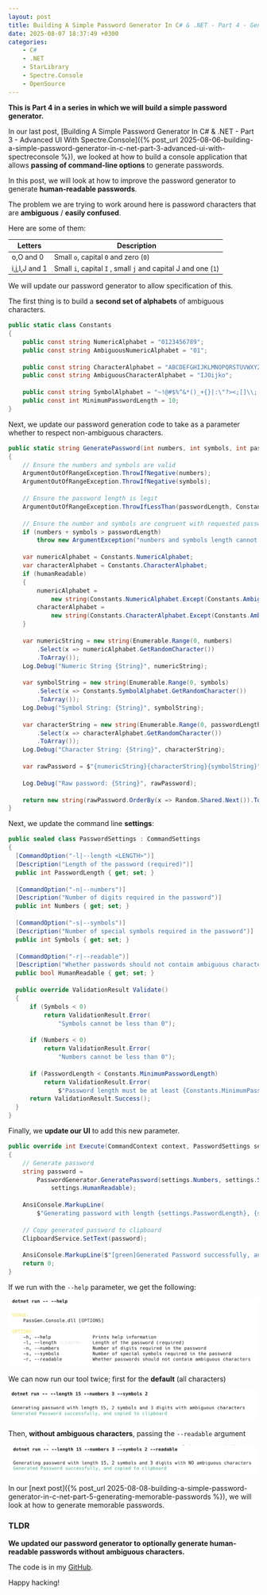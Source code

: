 ```yaml
---
layout: post
title: Building A Simple Password Generator In C# & .NET - Part 4 - Generating Human Readable Passwords
date: 2025-08-07 18:37:49 +0300
categories:
    - C#
    - .NET
    - StarLibrary
    - Spectre.Console
    - OpenSource
---
```


**This is Part 4 in a series in which we will build a simple password generator.**

In our last post, [Building A Simple Password Generator In C# & .NET - Part 3 - Advanced UI With Spectre.Console]({% post_url 2025-08-06-building-a-simple-password-generator-in-c-net-part-3-advanced-ui-with-spectreconsole %}), we looked at how to build a console application that allows **passing of command-line options** to generate passwords.

In this post, we will look at how to improve the password generator to generate **human-readable passwords**.

The problem we are trying to work around here is password characters that are **ambiguous** / **easily confused**.

Here are some of them:

| Letters       | Description                                                  |
| ------------- | ------------------------------------------------------------ |
| o,O and 0     | Small `o`, capital `0` and zero (`0`)                        |
| i,j,I,J and 1 | Small `i`, capital `I` , small `j` and capital J and one (`1`) |

We will update our password generator to allow specification of this.

The first thing is to build a **second set of alphabets** of ambiguous characters.

```c#
public static class Constants
{
    public const string NumericAlphabet = "0123456789";
    public const string AmbiguousNumericAlphabet = "01";
    
    public const string CharacterAlphabet = "ABCDEFGHIJKLMNOPQRSTUVWXYZabcdefghijklmnopqrstuvwxyz";
    public const string AmbiguousCharacterAlphabet = "IJOijko";
    
    public const string SymbolAlphabet = "~!@#$%^&*()_+{}|:\"?><;[]\\;',./";
    public const int MinimumPasswordLength = 10;
}
```

Next, we update our password generation code to take as a parameter whether to respect non-ambiguous characters.

```c#
public static string GeneratePassword(int numbers, int symbols, int passwordLength, bool humanReadable = false)
{
    // Ensure the numbers and symbols are valid
    ArgumentOutOfRangeException.ThrowIfNegative(numbers);
    ArgumentOutOfRangeException.ThrowIfNegative(symbols);

    // Ensure the password length is legit
    ArgumentOutOfRangeException.ThrowIfLessThan(passwordLength, Constants.MinimumPasswordLength);

    // Ensure the number and symbols are congruent with requested password length
    if (numbers + symbols > passwordLength)
        throw new ArgumentException("numbers and symbols length cannot be greater than requested password length");

    var numericAlphabet = Constants.NumericAlphabet;
    var characterAlphabet = Constants.CharacterAlphabet;
    if (humanReadable)
    {
        numericAlphabet =
            new string(Constants.NumericAlphabet.Except(Constants.AmbiguousNumericAlphabet).ToArray());
        characterAlphabet =
            new string(Constants.CharacterAlphabet.Except(Constants.AmbiguousCharacterAlphabet).ToArray());
    }

    var numericString = new string(Enumerable.Range(0, numbers)
        .Select(x => numericAlphabet.GetRandomCharacter())
        .ToArray());
    Log.Debug("Numeric String {String}", numericString);

    var symbolString = new string(Enumerable.Range(0, symbols)
        .Select(x => Constants.SymbolAlphabet.GetRandomCharacter())
        .ToArray());
    Log.Debug("Symbol String: {String}", symbolString);

    var characterString = new string(Enumerable.Range(0, passwordLength - numbers - symbols)
        .Select(x => characterAlphabet.GetRandomCharacter())
        .ToArray());
    Log.Debug("Character String: {String}", characterString);

    var rawPassword = $"{numericString}{characterString}{symbolString}";

    Log.Debug("Raw password: {String}", rawPassword);

    return new string(rawPassword.OrderBy(x => Random.Shared.Next()).ToArray());
}
```

Next, we update the command line **settings**:

```c#
public sealed class PasswordSettings : CommandSettings
{
  [CommandOption("-l|--length <LENGTH>")]
  [Description("Length of the password (required)")]
  public int PasswordLength { get; set; }

  [CommandOption("-n|--numbers")]
  [Description("Number of digits required in the password")]
  public int Numbers { get; set; }

  [CommandOption("-s|--symbols")]
  [Description("Number of special symbols required in the password")]
  public int Symbols { get; set; }

  [CommandOption("-r|--readable")]
  [Description("Whether passwords should not contaim ambiguous characters")]
  public bool HumanReadable { get; set; }

  public override ValidationResult Validate()
  {
      if (Symbols < 0)
          return ValidationResult.Error(
              "Symbols cannot be less than 0");

      if (Numbers < 0)
          return ValidationResult.Error(
              "Numbers cannot be less than 0");

      if (PasswordLength < Constants.MinimumPasswordLength)
          return ValidationResult.Error(
              $"Password length must be at least {Constants.MinimumPasswordLength} characters.");
      return ValidationResult.Success();
  }
}
```

Finally, we **update our UI** to add this new parameter.

```c#
public override int Execute(CommandContext context, PasswordSettings settings)
{
    // Generate password
    string password =
        PasswordGenerator.GeneratePassword(settings.Numbers, settings.Symbols, settings.PasswordLength,
            settings.HumanReadable);

    AnsiConsole.MarkupLine(
        $"Generating password with length {settings.PasswordLength}, {settings.Symbols} symbols and {settings.Numbers} digits with {(settings.HumanReadable ? "NO" : "")} ambiguous characters");

    // Copy generated password to clipboard
    ClipboardService.SetText(password);

    AnsiConsole.MarkupLine($"[green]Generated Password successfully, and copied to clipboard[/]");
    return 0;
}
```

If we run with the `--help` parameter, we get the following:

![UpdatedHelp](../images/2025/08/UpdatedHelp.png)

We can  now run our tool twice; first for the **default** (all characters)

![GenerateWithAmbiguous](../images/2025/08/GenerateWithAmbiguous.png)

Then, **without ambiguous characters**, passing the `--readable` argument

![GenerateWithoutAmbiguous](../images/2025/08/GenerateWithoutAmbiguous.png)

In our [next post]({% post_url 2025-08-08-building-a-simple-password-generator-in-c-net-part-5-generating-memorable-passwords %}), we will look at how to generate memorable passwords.

### TLDR

**We updated our password generator to optionally generate human-readable passwords without ambiguous characters.**

The code is in my [GitHub](https://github.com/conradakunga/BlogCode/tree/master/PassGen).

Happy hacking!
